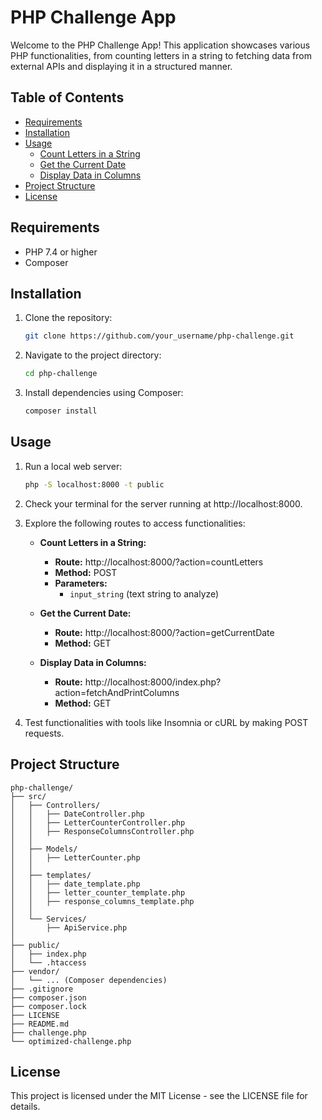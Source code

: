 

# PHP Challenge App

Welcome to the PHP Challenge App! This application showcases various PHP functionalities, from counting letters in a string to fetching data from external APIs and displaying it in a structured manner.

## Table of Contents

- [Requirements](#requirements)
- [Installation](#installation)
- [Usage](#usage)
    - [Count Letters in a String](#count-letters-in-a-string)
    - [Get the Current Date](#get-the-current-date)
    - [Display Data in Columns](#display-data-in-columns)
- [Project Structure](#project-structure)
- [License](#license)

## Requirements

- PHP 7.4 or higher
- Composer

## Installation

1. Clone the repository:

    ```bash
    git clone https://github.com/your_username/php-challenge.git
    ```

2. Navigate to the project directory:

    ```bash
    cd php-challenge
    ```

3. Install dependencies using Composer:

    ```bash
    composer install
    ```

## Usage

1. Run a local web server:

    ```bash
    php -S localhost:8000 -t public
    ```

2. Check your terminal for the server running at http://localhost:8000.

3. Explore the following routes to access functionalities:

    - **Count Letters in a String:**

        - **Route:** http://localhost:8000/?action=countLetters
        - **Method:** POST
        - **Parameters:**
            - `input_string` (text string to analyze)

    - **Get the Current Date:**

        - **Route:** http://localhost:8000/?action=getCurrentDate
        - **Method:** GET

    - **Display Data in Columns:**

        - **Route:** http://localhost:8000/index.php?action=fetchAndPrintColumns
        - **Method:** GET

4. Test functionalities with tools like Insomnia or cURL by making POST requests.

## Project Structure

```
php-challenge/
├── src/
│   ├── Controllers/
│   │   ├── DateController.php
│   │   ├── LetterCounterController.php
│   │   ├── ResponseColumnsController.php
│   │   
│   ├── Models/
│   │   ├── LetterCounter.php
│   │   
│   ├── templates/
│   │   ├── date_template.php
│   │   ├── letter_counter_template.php
│   │   ├── response_columns_template.php
│   │   
│   └── Services/
│       ├── ApiService.php
│
├── public/
│   ├── index.php
│   └── .htaccess
├── vendor/
│   └── ... (Composer dependencies)
├── .gitignore
├── composer.json
├── composer.lock
├── LICENSE
├── README.md
├── challenge.php
└── optimized-challenge.php
```

## License

This project is licensed under the MIT License - see the LICENSE file for details.
